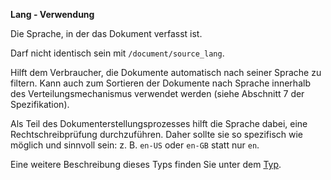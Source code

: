**Lang - Verwendung**

Die Sprache, in der das Dokument verfasst ist.

Darf nicht identisch sein mit `/document/source_lang`.

Hilft dem Verbraucher, die Dokumente automatisch nach seiner Sprache zu filtern.
Kann auch zum Sortieren der Dokumente nach Sprache innerhalb des Verteilungsmechanismus verwendet werden (siehe Abschnitt 7 der Spezifikation).

Als Teil des Dokumenterstellungsprozesses hilft die Sprache dabei, eine Rechtschreibprüfung durchzuführen.
Daher sollte sie so spezifisch wie möglich und sinnvoll sein: z. B. `en-US` oder `en-GB` statt nur `en`.

Eine weitere Beschreibung dieses Typs finden Sie unter dem [Typ](types/lang-usage.de.md).
